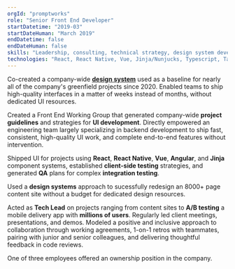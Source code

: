 ```yaml
---
orgId: "promptworks"
role: "Senior Front End Developer"
startDatetime: "2019-03"
startDateHuman: "March 2019"
endDatetime: false
endDateHuman: false
skills: "Leadership, consulting, technical strategy, design system development, UI development for mobile and web"
technologies: "React, React Native, Vue, Jinja/Nunjucks, Typescript, Tailwind, test frameworks (Jest, Mocha, Testing Library), Gatsby, Figma, Sketch, Node.js, Postgres, Heroku"
---
```


Co-created a company-wide [**design system**](https://stackup-ui.promptworks.com/) used as a baseline for nearly all of the company's greenfield projects since 2020. Enabled teams to ship high-quality interfaces in a matter of weeks instead of months, without dedicated UI resources.

Created a Front End Working Group that generated company-wide **project guidelines** and strategies for **UI development**. Directly empowered an engineering team largely specializing in backend development to ship fast, consistent, high-quality UI work, and complete end-to-end features without intervention.

Shipped UI for projects using **React**, **React Native**, **Vue**, **Angular**, and **Jinja** component systems, established **client-side testing** strategies, and generated **QA** plans for complex **integration testing**.

Used a **design systems** approach to sucessfully redesign an 8000+ page content site without a budget for dedicated design resources.

Acted as **Tech Lead** on projects ranging from content sites to **A/B testing** a mobile delivery app with **millions of users**. Regularly led client meetings, presentations, and demos. Modeled a positive and inclusive approach to collaboration through working agreements, 1-on-1 retros with teammates, pairing with junior and senior colleagues, and delivering thoughtful feedback in code reviews.

One of three employees offered an ownership position in the company.
